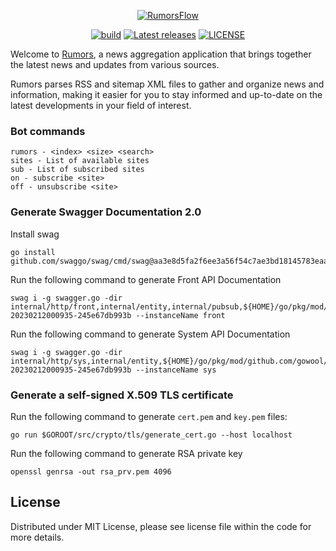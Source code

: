 <p align="center">
    <a href="https://www.rumorsflow.com/" target="_blank" rel="noopener">
        <img src="https://i.imgur.com/4BAQDhD.png" alt="RumorsFlow" />
    </a>
</p>

<p align="center">
    <a href="https://github.com/rumorsflow/rumors/actions/workflows/release.yaml" target="_blank" rel="noopener"><img src="https://github.com/rumorsflow/rumors/actions/workflows/release.yaml/badge.svg" alt="build" /></a>
    <a href="https://github.com/rumorsflow/rumors/releases" target="_blank" rel="noopener"><img src="https://img.shields.io/github/v/release/rumorsflow/rumors.svg" alt="Latest releases" /></a>
    <a href="https://github.com/rumorsflow/rumors/blob/main/LICENSE" target="_blank" rel="noopener"><img src="https://img.shields.io/dub/l/vibe-d.svg" alt="LICENSE" /></a>
</p>

Welcome to [Rumors](https://www.rumorsflow.com/), a news aggregation application that brings together the latest news and updates from various sources.

Rumors parses RSS and sitemap XML files to gather and organize news and information, making it easier for you to stay informed and up-to-date on the latest developments in your field of interest.

### Bot commands

```shell
rumors - <index> <size> <search>
sites - List of available sites
sub - List of subscribed sites
on - subscribe <site>
off - unsubscribe <site>
```

### Generate Swagger Documentation 2.0

Install swag

```shell
go install github.com/swaggo/swag/cmd/swag@aa3e8d5fa2f6ee3a56f54c7ae3bd18145783eaac
```

Run the following command to generate Front API Documentation

```shell
swag i -g swagger.go -dir internal/http/front,internal/entity,internal/pubsub,${HOME}/go/pkg/mod/github.com/gowool/wool@v0.0.0-20230212000935-245e67db993b --instanceName front
```

Run the following command to generate System API Documentation

```shell
swag i -g swagger.go -dir internal/http/sys,internal/entity,${HOME}/go/pkg/mod/github.com/gowool/wool@v0.0.0-20230212000935-245e67db993b --instanceName sys
```

### Generate a self-signed X.509 TLS certificate

Run the following command to generate `cert.pem` and `key.pem` files:

```shell
go run $GOROOT/src/crypto/tls/generate_cert.go --host localhost
```

Run the following command to generate RSA private key

```shell
openssl genrsa -out rsa_prv.pem 4096
```

## License

Distributed under MIT License, please see license file within the code for more details.
